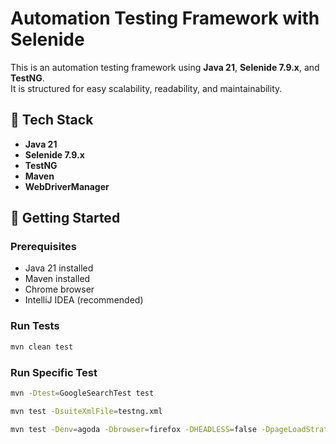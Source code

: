 # Automation Testing Framework with Selenide

This is an automation testing framework using **Java 21**, **Selenide 7.9.x**, and **TestNG**.  
It is structured for easy scalability, readability, and maintainability.

## 🧰 Tech Stack

- **Java 21**
- **Selenide 7.9.x**
- **TestNG**
- **Maven**
- **WebDriverManager**

## 🚀 Getting Started

### Prerequisites

- Java 21 installed
- Maven installed
- Chrome browser
- IntelliJ IDEA (recommended)

### Run Tests

```bash
mvn clean test
```

### Run Specific Test

```bash
mvn -Dtest=GoogleSearchTest test
```

```bash
mvn test -DsuiteXmlFile=testng.xml
```

```bash
mvn test -Denv=agoda -Dbrowser=firefox -DHEADLESS=false -DpageLoadStrategy=eager 

```